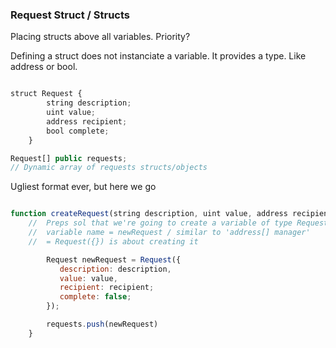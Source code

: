 ### Request Struct / Structs

Placing structs above all variables. Priority?

Defining a struct does not instanciate a variable. It provides a type. Like address or bool.

```js

struct Request {
        string description;
        uint value;
        address recipient;
        bool complete;
    }

Request[] public requests;
// Dynamic array of requests structs/objects

```

Ugliest format ever, but here we go

```js

function createRequest(string description, uint value, address recipient) public restricted {
    //  Preps sol that we're going to create a variable of type Request
    //  variable name = newRequest / similar to 'address[] manager'
    //  = Request({}) is about creating it

        Request newRequest = Request({
           description: description,
           value: value,
           recipient: recipient;
           complete: false;
        });

        requests.push(newRequest)
    }

```
